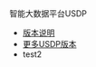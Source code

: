 <div class="sidebar_title icon_"> 智能大数据平台USDP </div>   



* [版本说明](usdp_community/2.0.x/README)
* [更多USDP版本](/usdp_community/README)
* test2
